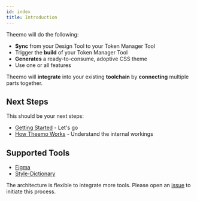 ```yaml
---
id: index
title: Introduction
---
```


Theemo will do the following:

- **Sync** from your Design Tool to your Token Manager Tool
- Trigger the **build** of your Token Manager Tool
- **Generates** a ready-to-consume, adoptive CSS theme
- Use one or all features

Theemo will **integrate** into your existing **toolchain** by **connecting**
multiple parts together.

## Next Steps

This should be your next steps:

- [Getting Started](getting-started.md) - Let's go
- [How Theemo Works](how-theemo-works.md) - Understand the internal workings

## Supported Tools

- [Figma](https://figma.com)
- [Style-Dictionary](https://amzn.github.io/style-dictionary)

The architecture is flexible to integrate more tools. Please open an
[issue](https://github.com/gossi/theemo/issues) to initiate this process.
